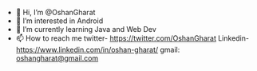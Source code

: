 - 👋 Hi, I’m @OshanGharat
- 👀 I’m interested in Android 
- 🌱 I’m currently learning Java and Web Dev
- 📫 How to reach me twitter- https://twitter.com/OshanGharat Linkedin- https://www.linkedin.com/in/oshan-gharat/ gmail: oshangharat@gmail.com

<!---
OshanGharat/OshanGharat is a ✨ special ✨ repository because its `README.md` (this file) appears on your GitHub profile.
You can click the Preview link to take a look at your changes.
--->
